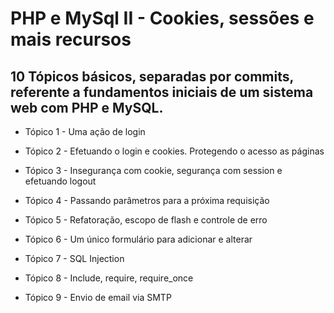 # PHP e MySql II - Cookies, sessões e mais recursos

## 10 Tópicos básicos, separadas por commits, referente a fundamentos iniciais de um sistema web com PHP e MySQL.

- Tópico 1  - Uma ação de login

- Tópico 2  - Efetuando o login e cookies. Protegendo o acesso as páginas

- Tópico 3  - Insegurança com cookie, segurança com session e efetuando logout

- Tópico 4  - Passando parâmetros para a próxima requisição

- Tópico 5  - Refatoração, escopo de flash e controle de erro

- Tópico 6  - Um único formulário para adicionar e alterar

- Tópico 7  - SQL Injection

- Tópico 8  - Include, require, require_once

- Tópico 9  - Envio de email via SMTP
